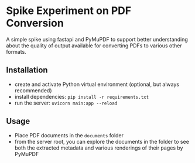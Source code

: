 # Spike Experiment on PDF Conversion

A simple spike using fastapi and PyMuPDF to support better understanding about the quality of output available for converting PDFs to various other formats.

## Installation

- create and activate Python virtual environment (optional, but always recommended)
- install dependencies: `pip install -r requirements.txt`
- run the server: `uvicorn main:app --reload`

## Usage

- Place PDF documents in the `documents` folder
- from the server root, you can explore the documents in the folder to see both the extracted metadata and various renderings of their pages by PyMuPDF